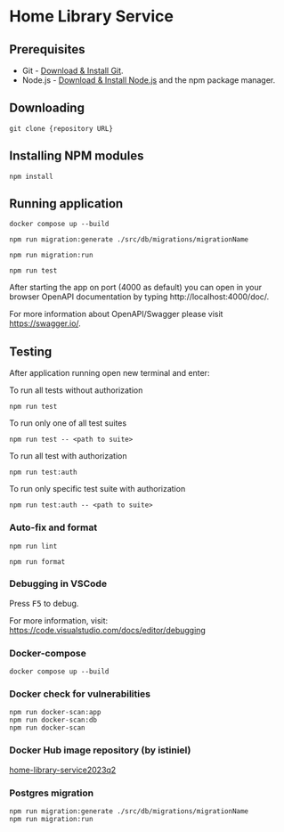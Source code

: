 # Home Library Service

## Prerequisites

- Git - [Download & Install Git](https://git-scm.com/downloads).
- Node.js - [Download & Install Node.js](https://nodejs.org/en/download/) and the npm package manager.

## Downloading

```
git clone {repository URL}
```

## Installing NPM modules

```
npm install
```

## Running application

```
docker compose up --build

npm run migration:generate ./src/db/migrations/migrationName

npm run migration:run

npm run test
```

After starting the app on port (4000 as default) you can open
in your browser OpenAPI documentation by typing http://localhost:4000/doc/.

For more information about OpenAPI/Swagger please visit https://swagger.io/.

## Testing

After application running open new terminal and enter:

To run all tests without authorization

```
npm run test
```

To run only one of all test suites

```
npm run test -- <path to suite>
```

To run all test with authorization

```
npm run test:auth
```

To run only specific test suite with authorization

```
npm run test:auth -- <path to suite>
```

### Auto-fix and format

```
npm run lint
```

```
npm run format
```

### Debugging in VSCode

Press <kbd>F5</kbd> to debug.

For more information, visit: https://code.visualstudio.com/docs/editor/debugging

### Docker-compose

```
docker compose up --build
```

### Docker check for vulnerabilities

```
npm run docker-scan:app
npm run docker-scan:db
npm run docker-scan
```

### Docker Hub image repository (by istiniel)

[home-library-service2023q2](https://hub.docker.com/search?q=home-library-service2023q2)

### Postgres migration

```
npm run migration:generate ./src/db/migrations/migrationName
npm run migration:run
```
